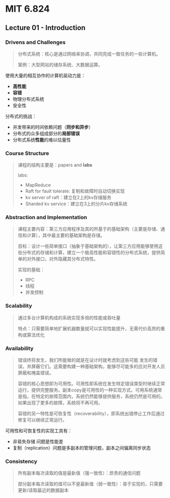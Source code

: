 # MIT 6.824

## Lecture 01 - Introduction

### Drivens and Challenges

>分布式系统：核心是通过网络来协调，共同完成一致任务的一些计算机。
>
>案例：大型网站的储存系统、大数据运算。

使用大量的相互协作的计算机驱动力是：

+ **高性能**
+ **容错**
+ 物理分布式系统
+ 安全性 

分布式的挑战：

+ 并发带来的时间依赖问题（**同步和异步**）
+ 分布式的众多组成部分的**局部错误**
+ 分布式系统**性能**的难以估量性

### Course Structure

> 课程的结构主要是：papers and **labs**
>
> labs:
>
> + MapReduce
> + Raft for fault tolerate: 复制和故障时自动切换实现
> + kv  server of raft：建立在2上的kv存储服务
> + Sharded kv service：建立在3上的分片kv存储系统

### Abstraction and Implementation

> 课程主要内容：第三方应用程序及其的所基于的基础架构（主要是存储、通信和计算），其中最主要的基础架构是存储。
>
> 目标：设计一些简单接口（抽象于基础架构的），让第三方应用能够使用这些分布式的存储和计算，建立一个极高性能和容错性的分布式系统，提供简单的对外接口，对外隐藏其分布式特性。
>
> 实现的基础：
>
> + RPC
> + 线程
> + 并发控制

### Scalability

>通过多台计算机构成的系统实现多倍的性能或吞吐量
>
>特点：只需要简单地扩展机器数量就可以实现性能提升，无需代价高昂的重构或算法优化

### Availability

> 错误终将发生，我们所能做的就是在设计时就考虑到这些可能 发生的错误，并屏蔽它们。这需要构建一种基础架构，能够尽可能多的应对开发人员屏蔽和掩盖错误。
>
> 容错的核心思想即为可用性。可用性即系统在发生特定错误类型时继续正常运行，提供完整服务。副本copy是可用性的一种实现方式。可用系统通常是指，在特定的故障范围内，系统仍然能够提供服务，系统仍然是可用的。如果出现了更多的故障，系统将不再可用。
>
> 容错的另一特性是可恢复性（recoverability），即系统出错停止工作后通过修复可以继续正常运行。

可用性和可恢复性的实现工具有：

+ 非易失存储 问题是性能差
+ 复制（replication）问题是多副本的管理问题，副本之间偏离同步状态

### Consistency

>所有副本每次读取的值是最新值（强一致性）：昂贵的通信问题
>
>部分副本每次读取的值可以不是最新值（弱一致性）：易于实现的，只需要更新/读取最近的数据副本

